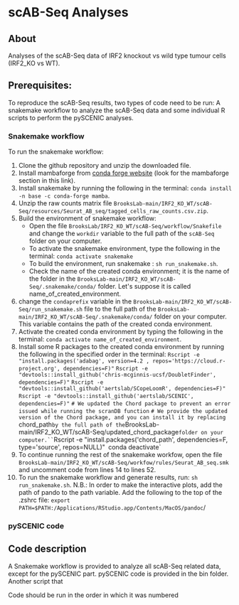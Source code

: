 # scAB-Seq Analyses


## About
Analyses of the scAB-Seq data of IRF2 knockout vs wild type tumour cells (IRF2_KO vs WT).

## Prerequisites:
To reproduce the scAB-Seq results, two types of code need to be run: A snakemake workflow to analyze the scAB-Seq data and some individual R scripts to perform the pySCENIC analyses.

### Snakemake workflow
To run the snakemake workflow:
1. Clone the github repository and unzip the downloaded file.
2. Install mambaforge from [conda forge website](https://github.com/conda-forge/miniforge) (look for the mambaforge section in this link).
3. Install snakemake by running the following in the terminal: `conda install -n base -c conda-forge mamba`.
4. Unzip the raw counts matrix file `BrooksLab-main/IRF2_KO_WT/scAB-Seq/resources/Seurat_AB_seq/tagged_cells_raw_counts.csv.zip`.
5. Build the environment of snakemake workflow:
    * Open the file `BrooksLab/IRF2_KO_WT/scAB-Seq/workflow/Snakefile` and change the `workdir` variable to the full path of the `scAB-Seq` folder on your computer.
    * To activate the snakemake environment, type the following in the terminal: `conda activate snakemake`
    * To build the environment, run snakemake : `sh run_snakemake.sh`.
    * Check the name of the created conda environment; it is the name of the folder in the `BrooksLab-main/IRF2_KO_WT/scAB-Seq/.snakemake/conda/` folder. Let's suppose it is called name_of_created_environment.
6. change the `condaprefix` variable in the `BrooksLab-main/IRF2_KO_WT/scAB-Seq/run_snakemake.sh` file to the full path of the `BrooksLab-main/IRF2_KO_WT/scAB-Seq/.snakemake/conda/` folder on your computer. This variable contains the path of the created conda environment.
7. Activate the created conda environment by typing the following in the terminal: `conda activate name_of_created_environment`.
8. Install some R packages to the created conda environment by running the following in the specified order in the terminal:
  `Rscript -e "install.packages('adabag', version=4.2 , repos='https://cloud.r-project.org', dependencies=F)"`
  `Rscript -e "devtools::install_github('chris-mcginnis-ucsf/DoubletFinder', dependencies=F)"`
  `Rscript -e "devtools::install_github('aertslab/SCopeLoomR', dependencies=F)"`
  `Rscript -e "devtools::install_github('aertslab/SCENIC', dependencies=F)"`
  `# We updated the Chord package to prevent an error issued while running the scranDB function`
  `# We provide the updated version of the Chord package, and you can install it by replacing `chord_path` by the full path of the `BrooksLab-main/IRF2_KO_WT/scAB-Seq/updated_chord_package` folder on your computer.``
  `Rscript -e "install.packages('chord_path', dependencies=F, type='source', repos=NULL)"`
  `conda deactivate`
9. To continue running the rest of the snakemake workfow, open the file `BrooksLab-main/IRF2_KO_WT/scAB-Seq/workfow/rules/Seurat_AB_seq.smk` and uncomment code from lines 14 to lines 52.
10. To run the snakemake workflow and generate results, run: `sh run_snakemake.sh`.
N.B.: In order to make the interactive plots, add the path of pando to the path variable. Add the following to the top of the .zshrc file: `export PATH=$PATH:/Applications/RStudio.app/Contents/MacOS/pandoc`/

### pySCENIC code

## Code description
A Snakemake workflow is provided to analyze all scAB-Seq related data, except for the pySCENIC part. pySCENIC code is provided in the bin folder. Another script that

Code should be run in the order in which it was numbered
